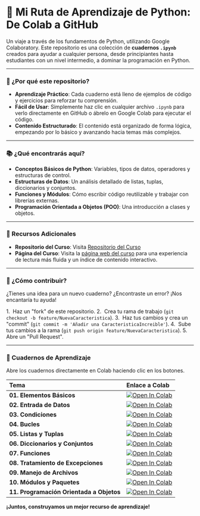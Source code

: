 # 🐍 Mi Ruta de Aprendizaje de Python: De Colab a GitHub

Un viaje a través de los fundamentos de Python, utilizando Google Colaboratory. Este repositorio es una colección de **cuadernos `.ipynb`** creados para ayudar a cualquier persona, desde principiantes hasta estudiantes con un nivel intermedio, a dominar la programación en Python.

---

### **🚀 ¿Por qué este repositorio?**

* **Aprendizaje Práctico**: Cada cuaderno está lleno de ejemplos de código y ejercicios para reforzar tu comprensión.
* **Fácil de Usar**: Simplemente haz clic en cualquier archivo `.ipynb` para verlo directamente en GitHub o ábrelo en Google Colab para ejecutar el código.
* **Contenido Estructurado**: El contenido está organizado de forma lógica, empezando por lo básico y avanzando hacia temas más complejos.

---

### **📚 ¿Qué encontrarás aquí?**

* **Conceptos Básicos de Python**: Variables, tipos de datos, operadores y estructuras de control.
* **Estructuras de Datos**: Un análisis detallado de listas, tuplas, diccionarios y conjuntos.
* **Funciones y Módulos**: Cómo escribir código reutilizable y trabajar con librerías externas.
* **Programación Orientada a Objetos (POO)**: Una introducción a clases y objetos.

---

### **🔗 Recursos Adicionales**

*  **Repositorio del Curso**: Visita [Repositorio del Curso]([https://uncicarlos272.github.io/Curso_Python/](https://github.com/UNCICarlos272/Curso_Python.git))
* **Página del Curso**: Visita la [página web del curso](https://uncicarlos272.github.io/Curso_Python/) para una experiencia de lectura más fluida y un índice de contenido interactivo.


---

### **🤝 ¿Cómo contribuir?**

¿Tienes una idea para un nuevo cuaderno? ¿Encontraste un error? ¡Nos encantaría tu ayuda!

1.  Haz un "fork" de este repositorio.
2.  Crea tu rama de trabajo (`git checkout -b feature/NuevaCaracteristica`).
3.  Haz tus cambios y crea un "commit" (`git commit -m 'Añadir una CaracteristicaIncreible'`).
4.  Sube tus cambios a la rama (`git push origin feature/NuevaCaracteristica`).
5.  Abre un "Pull Request".

---

### **🔗 Cuadernos de Aprendizaje**

Abre los cuadernos directamente en Colab haciendo clic en los botones.

| Tema | Enlace a Colab |
| :--- | :--- |
| **01. Elementos Básicos** | [![Open In Colab](https://colab.research.google.com/assets/colab-badge.svg)](https://colab.research.google.com/github/UNCICarlos272/Curso_Python/blob/main/01_Elementos_Basicos.ipynb) |
| **02. Entrada de Datos** | [![Open In Colab](https://colab.research.google.com/assets/colab-badge.svg)](https://colab.research.google.com/github/UNCICarlos272/Curso_Python/blob/main/02_Entrada_de_Datos.ipynb) |
| **03. Condiciones** | [![Open In Colab](https://colab.research.google.com/assets/colab-badge.svg)](https://colab.research.google.com/github/UNCICarlos272/Curso_Python/blob/main/03_Condiciones.ipynb) |
| **04. Bucles** | [![Open In Colab](https://colab.research.google.com/assets/colab-badge.svg)](https://colab.research.google.com/github/UNCICarlos272/Curso_Python/blob/main/04_Bucles.ipynb) |
| **05. Listas y Tuplas** | [![Open In Colab](https://colab.research.google.com/assets/colab-badge.svg)](https://colab.research.google.com/github/UNCICarlos272/Curso_Python/blob/main/05_Colecciones_Listas_y_Tuplas.ipynb) |
| **06. Diccionarios y Conjuntos** | [![Open In Colab](https://colab.research.google.com/assets/colab-badge.svg)](https://colab.research.google.com/github/UNCICarlos272/Curso_Python/blob/main/06_Colecciones_Diccionarios_y_Conjuntos.ipynb) |
| **07. Funciones** | [![Open In Colab](https://colab.research.google.com/assets/colab-badge.svg)](https://colab.research.google.com/github/UNCICarlos272/Curso_Python/blob/main/07_Funciones.ipynb) |
| **08. Tratamiento de Excepciones** | [![Open In Colab](https://colab.research.google.com/assets/colab-badge.svg)](https://colab.research.google.com/github/UNCICarlos272/Curso_Python/blob/main/08_Tratamiento_de_Excepciones.ipynb) |
| **09. Manejo de Archivos** | [![Open In Colab](https://colab.research.google.com/assets/colab-badge.svg)](https://colab.research.google.com/github/UNCICarlos272/Curso_Python/blob/main/09_Manejo_de_Archivos.ipynb) |
| **10. Módulos y Paquetes** | [![Open In Colab](https://colab.research.google.com/assets/colab-badge.svg)](https://colab.research.google.com/github/UNCICarlos272/Curso_Python/blob/main/10_Modulos_y_Paquetes.ipynb) |
| **11. Programación Orientada a Objetos** | [![Open In Colab](https://colab.research.google.com/assets/colab-badge.svg)](https://colab.research.google.com/github/UNCICarlos272/Curso_Python/blob/main/11_Programacion_Orientada_a_Objetos.ipynb) |

**¡Juntos, construyamos un mejor recurso de aprendizaje!**
